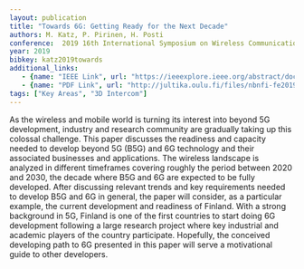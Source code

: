 ```yaml
---
layout: publication
title: "Towards 6G: Getting Ready for the Next Decade"
authors: M. Katz, P. Pirinen, H. Posti 
conference:  2019 16th International Symposium on Wireless Communication Systems (ISWCS)
year: 2019
bibkey: katz2019towards
additional_links:
   - {name: "IEEE Link", url: "https://ieeexplore.ieee.org/abstract/document/8877155"}
   - {name: "PDF Link", url: "http://jultika.oulu.fi/files/nbnfi-fe2019120345386.pdf"}
tags: ["Key Areas", "3D Intercom"]
---
```

As the wireless and mobile world is turning its interest into beyond 5G development, industry and research community are gradually taking up this colossal challenge. This paper discusses the readiness and capacity needed to develop beyond 5G (B5G) and 6G technology and their associated businesses and applications. The wireless landscape is analyzed in different timeframes covering roughly the period between 2020 and 2030, the decade where B5G and 6G are expected to be fully developed. After discussing relevant trends and key requirements needed to develop B5G and 6G in general, the paper will consider, as a particular example, the current development and readiness of Finland. With a strong background in 5G, Finland is one of the first countries to start doing 6G development following a large research project where key industrial and academic players of the country participate. Hopefully, the conceived developing path to 6G presented in this paper will serve a motivational guide to other developers.